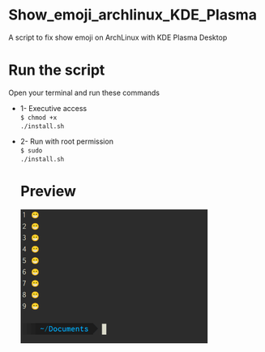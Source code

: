 # Show_emoji_archlinux_KDE_Plasma
A script to fix show emoji on ArchLinux with KDE Plasma Desktop

# Run the script
Open your terminal and run these commands
* 1- Executive access </br>
  <code>$ chmod +x ./install.sh</code>
* 2- Run with root permission</br>
  <code>$ sudo ./install.sh</code>

  # Preview
  ![](https://github.com/Mohuva13/Show_emoji_on_archlinux_KDE_Plasma/blob/master/terminal.png)
